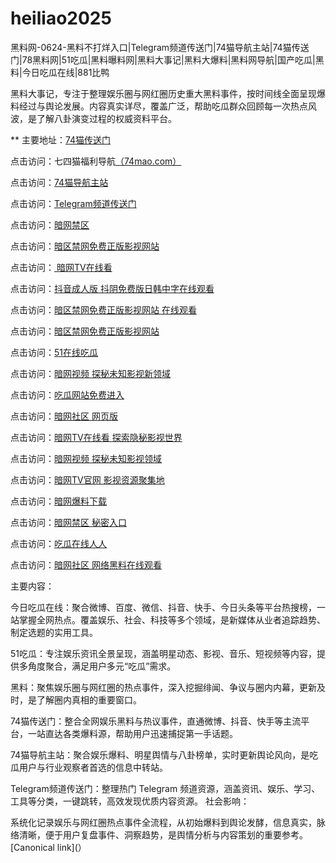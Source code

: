 # heiliao2025
黑料网-0624-黑料不打烊入口|Telegram频道传送门|74猫导航主站|74猫传送门|78黑料网|51吃瓜|黑料曝料网|黑料大事记|黑料大爆料|黑料网导航|国产吃瓜|黑料|今日吃瓜在线|881比鸭

黑料大事记，专注于整理娱乐圈与网红圈历史重大黑料事件，按时间线全面呈现爆料经过与舆论发展。内容真实详尽，覆盖广泛，帮助吃瓜群众回顾每一次热点风波，是了解八卦演变过程的权威资料平台。

** 主要地址：<a href="https://74mao.com/">74猫传送门</a>

点击访问：七四猫福利导航<a href="https://74mao.com/">（74mao.com）</a>

点击访问：<a href="https://74mao.com/">74猫导航主站</a>

点击访问：<a href="https://74mao.com/">Telegram频道传送门</a>

点击访问：<a href="https://aw4-12.pages.dev/">暗网禁区</a>

点击访问：<a href="https://aw5-12.pages.dev/">暗区禁网免费正版影视网站</a>

点击访问：<a href="https://aw9-16.pages.dev/"> 暗网TV在线看</a>

点击访问：<a href="https://dy6-03.pages.dev/">抖音成人版 抖阴免费版日韩中字在线观看</a>

点击访问：<a href="https://aw5-17.pages.dev/">暗区禁网免费正版影视网站 在线观看</a>

点击访问：<a href="https://aw5-03.pages.dev/">暗区禁网免费正版影视网站</a>

点击访问：<a href="https://cg10-48.pages.dev/">51在线吃瓜</a>

点击访问：<a href="https://aw8-18.pages.dev/">暗网视频 探秘未知影视新领域</a>

点击访问：<a href="https://cg1-46.pages.dev/">吃瓜网站免费进入</a>

点击访问：<a href="https://aw2-02.pages.dev/">暗网社区 网页版 </a>

点击访问：<a href="https://aw9-12.pages.dev/">暗网TV在线看 探索隐秘影视世界</a>

点击访问：<a  href="https://aw8-15.pages.dev/">暗网视频 探秘未知影视领域</a>

点击访问：<a  href="https://aw7-15.pages.dev/">暗网TV官网 影视资源聚集地</a>

点击访问：<a href="https://aw6-19.pages.dev/">暗网爆料下载 </a>

点击访问：<a href="https://aw4-19.pages.dev/">暗网禁区 秘密入口</a>

点击访问：<a href="https://cg10-02.pages.dev/">吃瓜在线人人</a>

点击访问：<a href="https://aw1-12.pages.dev/">暗网社区 网络黑料在线观看</a>

主要内容：

今日吃瓜在线：聚合微博、百度、微信、抖音、快手、今日头条等平台热搜榜，一站掌握全网热点。覆盖娱乐、社会、科技等多个领域，是新媒体从业者追踪趋势、制定选题的实用工具。

51吃瓜：专注娱乐资讯全景呈现，涵盖明星动态、影视、音乐、短视频等内容，提供多角度聚合，满足用户多元“吃瓜”需求。

黑料：聚焦娱乐圈与网红圈的热点事件，深入挖掘绯闻、争议与圈内内幕，更新及时，是了解圈内真相的重要窗口。

74猫传送门：整合全网娱乐黑料与热议事件，直通微博、抖音、快手等主流平台，一站直达各类爆料源，帮助用户迅速捕捉第一手话题。

74猫导航主站：聚合娱乐爆料、明星舆情与八卦榜单，实时更新舆论风向，是吃瓜用户与行业观察者首选的信息中转站。

Telegram频道传送门：整理热门 Telegram 频道资源，涵盖资讯、娱乐、学习、工具等分类，一键跳转，高效发现优质内容资源。
社会影响：

系统化记录娱乐与网红圈热点事件全流程，从初始爆料到舆论发酵，信息真实，脉络清晰，便于用户复盘事件、洞察趋势，是舆情分析与内容策划的重要参考。
[Canonical link](）
